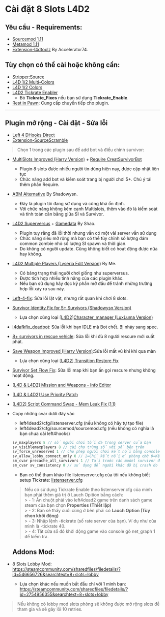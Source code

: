 # **Cài đặt 8 Slots L4D2**

## Yêu cầu - Requirements:
* [Sourcemod 1.11](https://www.sourcemod.net/downloads.php?branch=stable)
* [Metamod 1.11](https://www.metamodsource.net/downloads.php?branch=stable)
* [Extension-l4dtoolz](https://github.com/Accelerator74/l4dtoolz/releases) By Accelerator74.

## Tùy chọn có thể cài hoặc không cần:

* [Stripper:Source](https://www.bailopan.net/stripper/snapshots/1.2/stripper-1.2.2-hg82-windows.zip) 
* [L4D 1/2 Multi-Colors](https://github.com/fbef0102/L4D1_2-Plugins/releases/download/Multi-Colors/multicolors.zip)
* [L4D 1/2 Colors](https://drive.google.com/file/d/1lHjhDIbWa6heb4j7aCPoc6r--FOiEwuT/view?usp=sharing)
* [L4D2 Tickrate Enabler](https://github.com/accelerator74/Tickrate-Enabler/releases/download/build/Tickrate-Enabler-l4d2-def3795.zip)
	- Bỏ **Tickrate_Fixes** nếu bạn sử dụng **Tickrate_Enable**.
* [Rest in Pawn](https://github.com/ErikMinekus/sm-ripext/releases/download/1.3.1/sm-ripext-1.3.1-windows.zip): Cung cấp chuyển tiếp cho plugin.
- - - -
## Plugin mở rộng - Cài đặt - Sửa lỗi
* [Left 4 DHooks Direct](https://forums.alliedmods.net/showthread.php?t=321696)
* [Extension-SourceScramble](https://github.com/nosoop/SMExt-SourceScramble/releases/download/0.7.1.1/package.zip)

> Chọn 1 trong các plugin sau để add bot và điều chỉnh survivor:
* [MultiSlots Improved (Harry Version)](https://forums.alliedmods.net/showpost.php?p=2715546&postcount=249) + [Require CreatSurvivorBot](https://forums.alliedmods.net/attachment.php?attachmentid=185769&d=1608745336)
     - Plugin 8 slots được nhiều người tin dùng hiện nay, được cập nhật liên tục
     - Chức năng add bot và kiểm soát trang bị người chơi 5+. Chú ý tải thêm phần Require.

* [ABM Alternative](https://forums.alliedmods.net/showpost.php?p=2748953&postcount=517) By Shadowysn.
     - Đây là plugin tôi đang sử dụng và cũng khá ổn định.
     - Với chức năng không kém cạnh Multislots, thêm vào đó là kiểm soát và tính toán cân bằng giữa SI và Survivor.

* [L4D2 Superversus](https://forums.alliedmods.net/showpost.php?p=2704058&postcount=1285)  + [Gamedata](https://forums.alliedmods.net/showpost.php?p=2724932&postcount=1322) By Shao.
     - Plugin tuy rằng đã lỗi thời nhưng vẫn có một vài server vẫn sử dụng
     - Chức năng siêu mở rộng mà bạn có thể tùy chỉnh số lượng đám common zombie nhỏ số lượng SI spawn và thời gian.
     - Do không có người update. Cũng không biết có hoạt động được nữa hay không.
	
* [L4D2 Multiple Players (Lyseria Edit Version)](https://github.com/Kuroneko15/l4d2_multiple_players) By Me.
     - Có bảng trạng thái người chơi giống như superversus.
     - Được tích hợp nhiều tính năng của các plugin khác.
     - Nếu bạn sử dụng hãy đọc kỹ phần mở đầu để tránh những trường hợp lỗi xảy ra sau này.
     
* [Left-4-fix](https://github.com/LuxLuma/Left-4-fix): Sửa lỗi lặt vặt, nhưng rất quan khi chơi 8 slots.

* [Survivor Identity Fix for 5+ Survivors (Shadowysn Version)](https://forums.alliedmods.net/showpost.php?p=2718792&postcount=36)
     - Lựa chọn cùng loại [[L4D2]Character_manager (LuxLuma Version)](https://forums.alliedmods.net/showthread.php?t=309601)

* [l4dafkfix_deadbot](https://forums.alliedmods.net/showpost.php?p=2772050&postcount=54): Sửa lỗi khi bạn IDLE mà Bot chết. Bị nhảy sang spec.

* [8+ survivors in rescue vehicle](https://forums.alliedmods.net/showpost.php?p=2771588&postcount=53): Sửa lỗi khi đủ 8 người rescure mới xuất phát.

* [Save Weapon Improved (Harry Version)](https://forums.alliedmods.net/showpost.php?p=2757629&postcount=113):Sửa lỗi mất vũ khí khi qua màn
     - Lựa chọn cùng loại [[L4D2] Transition Restore Fix](https://forums.alliedmods.net/showthread.php?t=336287)

* [Survivor Set Flow Fix](https://forums.alliedmods.net/showthread.php?t=339155): Sửa lỗi map khi bạn ấn gọi rescure nhưng không hoạt động.

* [[L4D & L4D2] Mission and Weapons - Info Editor ](https://forums.alliedmods.net/showthread.php?t=310586)
* [[L4D & L4D2] Use Priority Patch ](https://forums.alliedmods.net/showthread.php?t=327511)
* [[L4D2] Script Command Swap - Mem Leak Fix (1.1)](https://forums.alliedmods.net/showthread.php?p=2657025)
* Copy những cvar dưới đây vào 
    - left4dead2/cfg/listenserver.cfg (nếu không có hãy tự tạo file)
    - left4dead2/cfg/sourcemod/sourcemod.cfg (nếu không có nghĩa là bạn chưa cài left4hooks)
    ```php
    sv_maxplayers 8 // số người chơi tối đa trong server của bạn
    sv_visiblemaxplayers 8 // cài cho trùng số với số bên trên
    sv_force_unreserved 1 // cho phép người chơi kết nối bằng console
    sv_allow_lobby_connect_only 0 // 1=Chỉ kết nối ở phòng chờ 0=Kết nối ở phòng chờ và giữa game.
    sm_cvar precache_all_survivors 1 // Tải trước các model survivor để tránh crash
    sm_cvar sv_consistency 0 // sử dụng để người khác đỡ bị crash do bạn mod súng (1: Enable, 0: Disable) 
    ```
   - Bạn có thể tham khảo file listenserver.cfg của tôi nếu không biết setup Tickrate: [listenserver.cfg](https://github.com/Kuroneko15/My_server_setup/blob/main/listenserver.cfg)
   > Nếu có sử dụng Tickrate Enable theo listenserver.cfg của mình bạn phải thêm giá trị ở Lauch Opition bằng cách:</br>
      > - 1: Ấn chuột phải vào left4dead2 game trên danh sách game steam của bạn chọn **Properties (Thiết lập)**</br>
      > - 2: Bạn sẽ thấy cuối cùng ở bên phải có **Lauch Option (Tùy chọn khởi động)**</br>
      > - 3: Nhập lệnh -tickrate (số rate server của bạn). Ví dụ như của mình là -tickrate 40. </br>
      > - 4: Tắt cửa sổ đó khởi động game vào console gõ net_graph 1 để kiểm tra.</br>
  ## Addons Mod:
* 8 Slots Lobby Mod: https://steamcommunity.com/sharedfiles/filedetails/?id=546656726&searchtext=8+slots+lobby
    - Lựa chọn khác nếu muốn bắt đầu chỉ với 1 mình bạn: https://steamcommunity.com/sharedfiles/filedetails/?id=2754956355&searchtext=8+slots+lobby
> Nếu không có lobby mod slots phòng sẽ không được mở rộng slots để tham gia và sẽ gây lỗi 10 retries.
